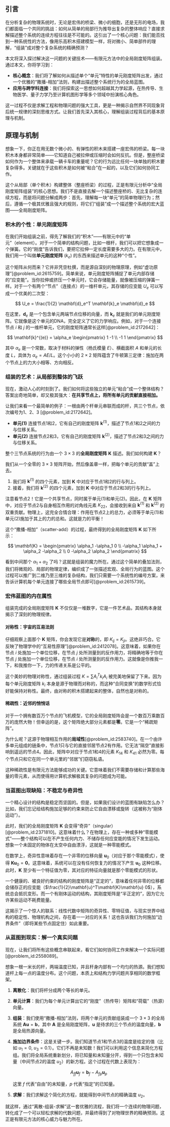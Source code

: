 ## 引言
在分析复杂的物理系统时，无论是宏伟的桥梁、微小的细胞，还是无形的电场，我们都面临一个共同的挑战：如何从简单的局部行为推导出复杂的整体响应？直接求解描述整个系统的连续方程往往是不可能的。这引出了一个核心问题：我们能否找到一种系统性的方法，像用乐高积木搭建模型一样，将对微小、简单部件的理解，“组装”成对整个复杂系统的精确预测？

本文将深入探讨解决这一问题的关键技术——有限元方法中的全局刚度矩阵组装。通过本文，你将学习到：
- **核心概念**：我们将了解如何从描述单个“单元”特性的单元刚度矩阵出发，通过一个优雅的“撒播-相加”法则，构建出描述整个系统行为的全局蓝图。
- **应用与跨学科连接**：我们将探索这一思想如何超越其力学起源，在热传导、生物医学、量子力学乃至计算机图形学等多个领域中扮演核心角色。

这一过程不仅是求解工程和物理问题的强大工具，更是一种揭示自然界不同现象背后统一规律的深刻思维方式。让我们首先深入其核心，理解组装过程背后的基本原理与机制。

## 原理与机制

想象一下，你正在用无数个微小的、有弹性的积木来搭建一座宏伟的桥梁。每一块积木本身都非常简单——它知道自己被拉伸或压缩时会如何反抗。但是，整座桥梁如何作为一个整体来承载一辆卡车的重量呢？它的行为远比任何一块单独的积木要复杂得多。关键就在于这些积木是如何被“粘合”在一起的，以及它们如何协同工作。

这个从局部（单个积木）构建整体（整座桥梁）的过程，正是有限元分析中“全局刚度矩阵组装”的核心思想。我们不是直接去解一个描述整座桥的、无比复杂的连续方程，而是将问题分解成两步：首先，理解每一块“单元”的简单物理行为；然后，遵循一个极其优雅且强大的规则，将它们“组装”成一个描述整个系统的宏大蓝图——全局刚度矩阵。

### 积木的个性：单元刚度矩阵

在我们开始组装之前，得先了解我们的“积木”——有限元中的“单元”（element）。对于一个简单的结构问题，比如一根杆，我们可以把它想象成一个弹簧。它的“刚度”告诉我们，要把它拉伸一定长度需要多大的力。在有限元中，我们用一个叫做**单元刚度矩阵** ($k_e$) 的东西来描述单元的这种“个性”。

这个矩阵从何而来？它并非凭空杜撰，而是源自深刻的物理原理，例如“虚功原理”[@problem_id:2615759]。简单来说，单元刚度矩阵捕捉了单元内部存储的“应变能”。当你拉伸或挤压一个单元时，它会存储能量，就像被压缩的弹簧一样。对于一个有两个“节点”（连接点）的一维杆单元，其存储的应变能 $U_e$ 可以写成一个优美的二次型：

$$
U_e = \frac{1}{2} \mathbf{d}_e^T \mathbf{k}_e \mathbf{d}_e
$$

在这里，$\mathbf{d}_e$ 是一个包含单元两端节点位移的向量，而 $\mathbf{k}_e$ 就是我们的单元刚度矩阵。它就像是这个单元的DNA，完全定义了它的力学响应。例如，对于一个连接节点 $i$ 和 $j$ 的一维杆单元，它的刚度矩阵通常长这样[@problem_id:2172642]：

$$
\mathbf{k}^{(e)} = \alpha_e \begin{pmatrix} 1  -1 \\ -1  1 \end{pmatrix}
$$

其中 $\alpha_e$ 是一个常数，取决于材料的弹性（杨氏模量 $E$）、横截面积 $A$ 和单元的长度 $L$，具体为 $\alpha_e=AE/L$。这个小小的 $2 \times 2$ 矩阵蕴含了牛顿第三定律：施加在两个节点上的力大小相等、方向相反。

### 组装的艺术：从局部到整体的飞跃

现在，激动人心的时刻到了。我们如何将这些独立的单元“粘合”成一个整体结构？答案出奇地简单，却又极其强大：**在共享节点上，将所有单元的贡献直接相加。**

让我们来看一个最简单的例子：一根由两个杆单元串联而成的杆，共三个节点，依次编号为1、2、3 [@problem_id:2172642]。

*   **单元(1)** 连接节点1和2，它有自己的刚度矩阵 $\mathbf{k}^{(1)}$，描述了节点1和2之间的力与位移关系。
*   **单元(2)** 连接节点2和3，它有自己的刚度矩阵 $\mathbf{k}^{(2)}$，描述了节点2和3之间的力与位移关系。

整个三节点系统的行为由一个 $3 \times 3$ 的**全局刚度矩阵** $\mathbf{K}$ 描述。我们如何构建 $\mathbf{K}$？

我们从一个全零的 $3 \times 3$ 矩阵开始，然后像盖章一样，把每个单元的贡献“盖”上去。

1.  我们将 $\mathbf{k}^{(1)}$ 的四个元素，加到 $\mathbf{K}$ 中对应于节点1和2的行与列上。
2.  接着，我们将 $\mathbf{k}^{(2)}$ 的四个元素，加到 $\mathbf{K}$ 中对应于节点2和3的行与列上。

注意看节点2！它是一个共享节点，同时属于单元(1)和单元(2)。因此，在 $\mathbf{K}$ 矩阵中，对应于节点2与自身相互作用的对角线元素 $K_{22}$，会接收到来自 $\mathbf{k}^{(1)}$ 和 $\mathbf{k}^{(2)}$ 的双重贡献。物理上，这完全合情合理：作用在节点2上的总力，必须等于单元(1)和单元(2)施加于其上的力的总和。这就是力的平衡！

这个“撒播-相加”（scatter-add）的过程，最终得到的全局刚度矩阵 $\mathbf{K}$ 如下所示：

$$
\mathbf{K} = \begin{pmatrix}
\alpha_1  -\alpha_1  0 \\
-\alpha_1  \alpha_1 + \alpha_2  -\alpha_2 \\
0  -\alpha_2  \alpha_2
\end{pmatrix}
$$

看到中间那个 $\alpha_1 + \alpha_2$ 了吗？这就是组装的魔力所在。通过这个简单的叠加法则，我们将微观的、局部的物理定律，编织成了一张描述宏观、全局行为的蓝图。这个过程可以推广到二维乃至三维的复杂结构，我们只需要一个系统性的编号方案，来告诉计算机每个单元连接了哪些全局节点即可[@problem_id:2615739]。

### 宏伟蓝图的内在属性

组装完成的全局刚度矩阵 $\mathbf{K}$ 不仅仅是一堆数字，它是一件艺术品，其结构本身就揭示了深刻的物理规律。

#### 对称性：宇宙的互易法则

仔细观察上面那个 $\mathbf{K}$ 矩阵，你会发现它是**对称**的，即 $K_{ij} = K_{ji}$。这绝非巧合。它反映了物理学中的“互易性原理”[@problem_id:2412078]。这意味着，如果你在节点 $i$ 处施加一个单位位移，在节点 $j$ 处所测量到的反作用力，将精确地等于你在节点 $j$ 处施加一个单位位移，在节点 $i$ 处所测量到的反作用力。这就像是你推我一下，和我推你一下，力的传递关系是公平的。

这个美妙的物理对称性，通过组装过程 $K = \sum A_i^T k_i A_i$ 被完美地保留了下来。因为每个单元刚度矩阵 $k_i$ 本身是源于物理而对称的，而这种“合同变换”的数学形式恰好能保持对称性。最终，由对称的积木搭建起来的整体，自然也是对称的。

#### 稀疏性：近邻的悄悄话

对于一个拥有数百万个节点的飞机模型，它的全局刚度矩阵会是一个数百万乘数百万的庞然大物！但幸运的是，这个矩阵绝大部分元素都是**零**。它是一个“稀疏矩阵”。

为什么呢？这源于物理相互作用的**局域性**[@problem_id:2583740]。在一个由许多单元组成的链条中，节点1只与它的直接邻居节点2有作用。它无法“隔空”直接影响到遥远的节点4。因此，矩阵中对应于节点1和4的元素 $K_{14}$ 和 $K_{41}$ 必然为零。每个节点只和它在同一个单元里的“邻居”们窃窃私语。

这种稀疏性是有限元方法能够成功的关键。它意味着我们不需要存储和计算那些海量的零元素，从而使得用计算机求解极其复杂的问题成为可能。

### 当蓝图出现缺陷：不稳定与奇异性

一个精心设计的结构是稳定而坚固的。但是，如果我们设计的蓝图有缺陷怎么办？比如，我们忘记给结构施加足够的约束来防止它自由漂移或旋转（这被称为“刚体运动”）。

此时，我们的全局刚度矩阵 $\mathbf{K}$ 会变得“奇异”（singular）[@problem_id:2371810]。这意味着什么？在物理上，存在一种或多种“零能模式”——整个结构可以在不产生任何内力、不储存任何应变能的情况下发生运动。想象一个未固定的物体在太空中自由漂浮，这就是一种零能模式。

在数学上，奇异性意味着存在一个非零的位移向量 $\mathbf{u}_0$（对应于那个零能模式），使得 $\mathbf{K} \mathbf{u}_0 = \mathbf{0}$。这意味着，系统可以在没有任何恢复力的情况下产生 $\mathbf{u}_0$ 这种位移。此时，$\mathbf{K}$ 至少有一个特征值为零，其对应的特征向量就是那个零能模式的形状。

一个健康的、被良好约束的结构的刚度矩阵是“正定的”，意味着任何非零的位移都会储存正的应变能（$\frac{1}{2}\mathbf{u}^T\mathbf{K}\mathbf{u}  0$），系统总会抵抗变形。而一个有刚体运动的结构，其刚度矩阵是“半正定的”，因为它允许某些运动不耗费能量。

这揭示了一个惊人的联系：线性代数中矩阵的奇异性、零特征值，与现实世界中结构的稳定性、物理机构之间，存在着一一对应的关系！这也告诉我们为何施加“边界条件”（即将某些节点固定住）如此重要。

### 从蓝图到现实：解一个真实问题

现在，让我们将所有这些概念串联起来，看它们如何协同工作来解决一个实际问题 [@problem_id:2558089]。

想象一根一米长的杆，两端温度已知，并且杆身内部有一个均匀的热源。我们想知道杆上每一点的温度分布。这个问题，本质上和结构力学问题共享相同的数学框架。

1.  **离散化**：我们将杆分成两个等长的单元。
2.  **单元计算**：我们为每个单元计算出它的“刚度”（热传导）矩阵和“荷载”（热源）向量。
3.  **组装**：我们使用“撒播-相加”法则，将两个单元的贡献组装成一个 $3 \times 3$ 的全局系统 $\mathbf{A}\mathbf{u} = \mathbf{b}$，其中 $\mathbf{A}$ 是全局刚度矩阵，$\mathbf{u}$ 是待求的三个节点的温度向量，$\mathbf{b}$ 是全局热源向量。
4.  **施加边界条件**：这是关键一步。我们知道节点1和节点3的温度是给定的值（比如 $u_1=0$, $u_3=0.1$）。它们不再是未知数！我们可以利用这个信息来简化方程组。我们将全局系统重新划分，将已知量和未知量分开，得到一个只包含未知量（中间节点2的温度 $u_2$）的新方程。这个过程在代数上表现为：

    $$
    A_{ff} \mathbf{u}_f = \mathbf{b}_f - A_{fp} \mathbf{u}_p
    $$

    这里 $f$ 代表“自由”的未知量，$p$ 代表“指定”的已知量。
5.  **求解**：我们求解这个简化的方程，就能得到中间节点的精确温度 $u_2$。

就这样，通过“离散-组装-求解”这一套优雅的流程，我们将一个连续的物理问题，转化成了一个可以轻松求解的代数问题，并最终得到了对物理世界的精确预测。这正是有限元方法的核心威力与魅力所在。